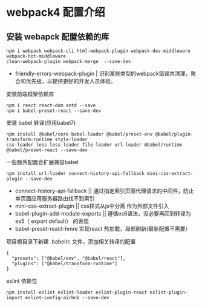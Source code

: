 # webpack4 配置介绍
## 安装 webapck 配置依赖的库

```
npm i webpack webpack-cli html-webpack-plugin webpack-dev-middleware webpack-hot-middleware
clean-webpack-plugin webpack-merge  --save-dev
```
- friendly-errors-webpack-plugin  |  识别某些类型的webpack错误并清理，聚合和优先级，以提供更好的开发人员体验。


安装前端框架依赖库
```
npm i react react-dom antd --save
npm i babel-preset-react --save-dev
```

安装 babel 转译(应用babel7)
```
npm install @babel/core babel-loader @babel/preset-env @babel/plugin-transform-runtime style-loader
css-loader less less-loader file-loader url-loader @babel/runtime @babel/preset-react --save-dev
```

一些额外配置合扩展兼容babel

```
npm install url-loader connect-history-api-fallback mini-css-extract-plugin --save-dev
```

- connect-history-api-fallback  ||  通过指定索引页面代理请求的中间件，防止单页面应用服务器路由找不到索引
- mini-css-extract-plugin  ||  css样式从js中分离 作为外部文件引入
- babel-plugin-add-module-exports || 遵循es6语法，没必要再回到转译为es5（ export default） 的表现
- babel-preset-react-hmre  实现react 热加载，局部刷新(最新配置不需要）

项目根目录下新建 .babelrc 文件，添加相关转译的配置
```
{
  "presets": ["@babel/env", "@babel/react"],
  "plugins": ["@babel/transform-runtime"]
}

```

eslint 依赖包
```
npm install eslint eslint-loader eslint-plugin-react eslint-plugin-import eslint-config-airbnb --save-dev
```





